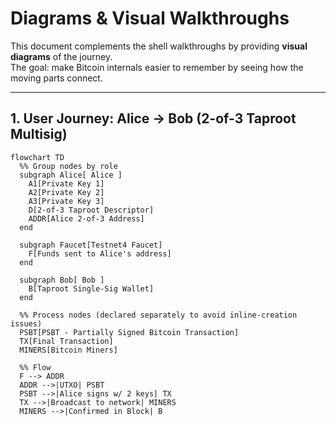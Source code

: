 # Diagrams & Visual Walkthroughs

This document complements the shell walkthroughs by providing **visual diagrams** of the journey.  
The goal: make Bitcoin internals easier to remember by seeing how the moving parts connect.

---

## 1. User Journey: Alice → Bob (2-of-3 Taproot Multisig)

```mermaid
flowchart TD
  %% Group nodes by role
  subgraph Alice[ Alice ]
    A1[Private Key 1]
    A2[Private Key 2]
    A3[Private Key 3]
    D[2-of-3 Taproot Descriptor]
    ADDR[Alice 2-of-3 Address]
  end

  subgraph Faucet[Testnet4 Faucet]
    F[Funds sent to Alice's address]
  end

  subgraph Bob[ Bob ]
    B[Taproot Single‑Sig Wallet]
  end

  %% Process nodes (declared separately to avoid inline-creation issues)
  PSBT[PSBT - Partially Signed Bitcoin Transaction]
  TX[Final Transaction]
  MINERS[Bitcoin Miners]

  %% Flow
  F --> ADDR
  ADDR -->|UTXO| PSBT
  PSBT -->|Alice signs w/ 2 keys| TX
  TX -->|Broadcast to network| MINERS
  MINERS -->|Confirmed in Block| B
```